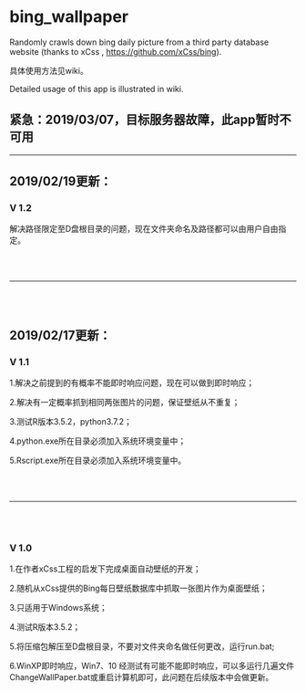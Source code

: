# bing_wallpaper
Randomly crawls down bing daily picture from a third party database website (thanks to xCss , https://github.com/xCss/bing).

具体使用方法见wiki。

Detailed usage of this app is illustrated in wiki.


<h2>紧急：2019/03/07，目标服务器故障，此app暂时不可用</h2>

----

<h2>2019/02/19更新：</h2>

<h3>V 1.2</h3>

解决路径限定至D盘根目录的问题，现在文件夹命名及路径都可以由用户自由指定。

<br></br>

----

<br></br>

<h2>2019/02/17更新：</h2>

<h3>V 1.1</h3>

1.解决之前提到的有概率不能即时响应问题，现在可以做到即时响应；

2.解决有一定概率抓到相同两张图片的问题，保证壁纸从不重复；

3.测试R版本3.5.2，python3.7.2；

4.python.exe所在目录必须加入系统环境变量中；

5.Rscript.exe所在目录必须加入系统环境变量中。

<br></br>

----

<br></br>

<h3>V 1.0</h3>

1.在作者xCss工程的启发下完成桌面自动壁纸的开发；

2.随机从xCss提供的Bing每日壁纸数据库中抓取一张图片作为桌面壁纸；

3.只适用于Windows系统；

4.测试R版本3.5.2；

5.将压缩包解压至D盘根目录，不要对文件夹命名做任何更改，运行run.bat;

6.WinXP即时响应，Win7、10 经测试有可能不能即时响应，可以多运行几遍文件ChangeWallPaper.bat或重启计算机即可，此问题在后续版本中会做更新。
